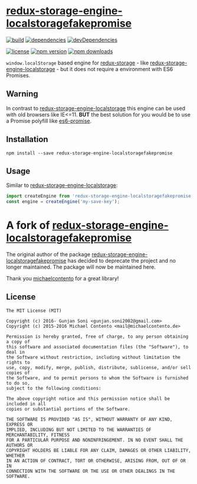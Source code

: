 # [redux-storage-engine-localstoragefakepromise][]

[![build](https://travis-ci.org/react-stack/redux-storage-engine-localstoragefakepromise.svg?branch=master)](https://travis-ci.org/react-stack/redux-storage-engine-localstoragefakepromise)
[![dependencies](https://david-dm.org/react-stack/redux-storage-engine-localstoragefakepromise.svg)](https://david-dm.org/react-stack/redux-storage-engine-localstoragefakepromise)
[![devDependencies](https://david-dm.org/react-stack/redux-storage-engine-localstoragefakepromise/dev-status.svg)](https://david-dm.org/react-stack/redux-storage-engine-localstoragefakepromise#info=devDependencies)

[![license](https://img.shields.io/npm/l/redux-storage-engine-localstoragefakepromise.svg?style=flat-square)](https://www.npmjs.com/package/redux-storage-engine-localstoragefakepromise)
[![npm version](https://img.shields.io/npm/v/redux-storage-engine-localstoragefakepromise.svg?style=flat-square)](https://www.npmjs.com/package/redux-storage-engine-localstoragefakepromise)
[![npm downloads](https://img.shields.io/npm/dm/redux-storage-engine-localstoragefakepromise.svg?style=flat-square)](https://www.npmjs.com/package/redux-storage-engine-localstoragefakepromise)

`window.localStorage` based engine for [redux-storage][] - like
[redux-storage-engine-localstorage][] - but it does not require a environment
with ES6 Promises.

## Warning

In contrast to [redux-storage-engine-localstorage][] this engine can be used
with old browsers like IE<=11. **BUT** the best solution for you would be to
use a Promise polyfill like [es6-promise][].

## Installation

    npm install --save redux-storage-engine-localstoragefakepromise

## Usage

Similar to [redux-storage-engine-localstorage][]:

```js
import createEngine from 'redux-storage-engine-localstoragefakepromise';
const engine = createEngine('my-save-key');
```

# A fork of [redux-storage-engine-localstoragefakepromise](https://github.com/michaelcontento/redux-storage-engine-localstoragefakepromise)

The original author of the package [redux-storage-engine-localstoragefakepromise](https://github.com/michaelcontento/redux-storage-engine-localstoragefakepromise) has decided to deprecate the project and no longer maintained. The package will now be maintained here.

Thank you [michaelcontento](https://github.com/michaelcontento) for a great library!

## License

    The MIT License (MIT)

    Copyright (c) 2016- Gunjan Soni <gunjan.soni2002@gmail.com> 
    Copyright (c) 2015-2016 Michael Contento <mail@michaelcontento.de> 

    Permission is hereby granted, free of charge, to any person obtaining a copy of
    this software and associated documentation files (the "Software"), to deal in
    the Software without restriction, including without limitation the rights to
    use, copy, modify, merge, publish, distribute, sublicense, and/or sell copies of
    the Software, and to permit persons to whom the Software is furnished to do so,
    subject to the following conditions:

    The above copyright notice and this permission notice shall be included in all
    copies or substantial portions of the Software.

    THE SOFTWARE IS PROVIDED "AS IS", WITHOUT WARRANTY OF ANY KIND, EXPRESS OR
    IMPLIED, INCLUDING BUT NOT LIMITED TO THE WARRANTIES OF MERCHANTABILITY, FITNESS
    FOR A PARTICULAR PURPOSE AND NONINFRINGEMENT. IN NO EVENT SHALL THE AUTHORS OR
    COPYRIGHT HOLDERS BE LIABLE FOR ANY CLAIM, DAMAGES OR OTHER LIABILITY, WHETHER
    IN AN ACTION OF CONTRACT, TORT OR OTHERWISE, ARISING FROM, OUT OF OR IN
    CONNECTION WITH THE SOFTWARE OR THE USE OR OTHER DEALINGS IN THE SOFTWARE.

  [redux-storage]: https://github.com/react-stack/redux-storage
  [redux-storage-engine-localstorage]: https://github.com/react-stack/redux-storage-engine-localstorage
  [redux-storage-engine-localstoragefakepromise]: https://github.com/react-stack/redux-storage-engine-localstoragefakepromise
  [es6-promise]: https://www.npmjs.com/package/es6-promise
